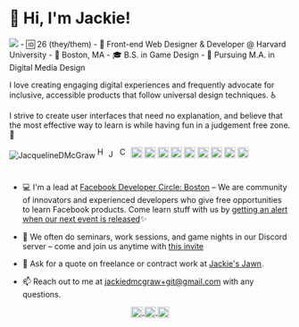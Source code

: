 
<!--
**tomkaX/tomkaX** is a ✨ _special_ ✨ repository because its `README.md` (this file) appears on your GitHub profile.

Here are some ideas to get you started:

- 🔭 I’m currently working on ...
- 🌱 I’m currently learning ...
- 👯 I’m looking to collaborate on ...
- 🤔 I’m looking for help with ...
- 💬 Ask me about ...
- 📫 How to reach me: ...
- 😄 Pronouns: ...
- ⚡ Fun fact: ...
-->

<h1 align="left">👋 Hi, I'm Jackie!</h1>
<img src="https://i.giphy.com/media/vnAeqoVlbnqfuTtLt8/giphy.webp">
- 🆔 26 (they/them)
- 💼 Front-end Web Designer & Developer @ Harvard University
- 📍 Boston, MA
- 🎓 B.S. in Game Design
- 🚧 Pursuing M.A. in Digital Media Design

<p align="left">I love creating engaging digital experiences and frequently advocate for inclusive, accessible products that follow universal design techniques. ♿</p>
  
<p>I strive to create user interfaces that need no explanation, and believe that the most effective way to learn is while having fun in a judgement free zone. 🎉</p>

<!-- ![image](https://github.com/saadeghi/saadeghi/blob/master/dino.gif) -->
<!-- <ul>
  <li>💻 I lead the [Facebook Developer Circle: Boston](https://github.com/tomkaX?tab=repositories) group where anyone is welcome to learn Facebook technologies free of charge. As of 2020 we are completely remote so you can now learn and create in the comfort of your own homes.</li>  
  <li>📫 Reach out to me at **jackiedmcgraw@gmail.com** with any questions </li>
  <li>💬 Ask for a quote on freelance or contract work at [Jackie's Jawn] (https://jackiesjawn.com)</li>
</ul>
   -->
<!-- <p align="center"> 
  <img src="https://github-readme-stats.vercel.app/api?username=JacquelineDMcGraw&show_icons=true" alt="JacquelineDMcGraw" />
   -->

<!-- 
<p align="center"> 
  <a href="https://www.linkedin.com/in/jackiemcgraw/" target="_blank">
    <img src="https://github.com/JacquelineDMcGraw/JacquelineDMcGraw/blob/master/gifs/bio.png?raw=true" alt="JacquelineDMcGraw" style="width:70%; margin: 60px 0px 10px 0px;"> 
  </a>
</p>
 -->
<p align="left">
  <img src="https://komarev.com/ghpvc/?username=JacquelineDMcGraw" alt="JacquelineDMcGraw" />
  
  <img src="https://3.bp.blogspot.com/-pxR8u1KJTW8/XIb7zIKqqQI/AAAAAAAAIrA/KDNONkGKj-EDm1vadBqJbxMg64oi0LVXgCK4BGAYYCw/s1600/logo%2Bhtml5.png" alt="HTML5" width="16" height="20"/>
  
  <img src="https://www.easyprogramming.net/logo/js.png" alt="JS" width="16" height="16"/>
  
  <img src="https://img2.pngio.com/download-icon-css-3-svg-eps-png-psd-ai-logo-vector-color-free-el-css-logo-png-1141_1600.png" alt="CSS" width="16" height="20"/>  
  
  <img src="https://github.com/simple-icons/simple-icons/raw/develop/icons/amazonaws.svg" alt="aws"  width="20" height="20" /> 
  
  <img src="https://img.icons8.com/color/48/000000/git.png" alt="git" width="20" height="20"/> 
  
  <img src="https://img.icons8.com/color/48/000000/react-native.png" alt="react" width="20" height="20"/> 
  
  <img src="https://img.utdstc.com/icons/spark-ar-studio.png:225" alt="sparkar" width="20" height="20"/>
  
  <img src="https://www.iconarchive.com/download/i98223/dakirby309/simply-styled/Blender.ico" alt="blender" width="20" height="20"/> 
  
  <img src="https://cdn.worldvectorlogo.com/logos/figma-1.svg" alt="Figma" width="20" height="20"/> 
  
  <img src="https://upload.wikimedia.org/wikipedia/commons/thumb/f/fb/Adobe_Illustrator_CC_icon.svg/1051px-Adobe_Illustrator_CC_icon.svg.png" alt="AI" width="20" height="20"/> 
  
  <img src="https://upload.wikimedia.org/wikipedia/commons/thumb/a/af/Adobe_Photoshop_CC_icon.svg/1051px-Adobe_Photoshop_CC_icon.svg.png" alt="PSD" width="20" height="20"/> 
  
  <img style="border-radius:3px;" src="https://cdn.shortpixel.ai/client/q_glossy,ret_img/https://webdesigntoolbox.com/wp-content/uploads/2020/05/140520201589470786.png" alt="AE" width="20" height="20"/>
</p>

<h1></h1>

- 💻 I'm a lead at [Facebook Developer Circle: Boston](https://github.com/tomkaX?tab=repositories) – We are community of innovators and experienced developers who give free opportunities to learn Facebook products. Come learn stuff with us by [getting an alert when our next event is released](https://boston-devc.github.io/Subscribe)✨ 

- 👾 We often do seminars, work sessions, and game nights in our Discord server – come and join us anytime with [this invite](https://discord.gg/84SEVsd5)

- 💬 Ask for a quote on freelance or contract work at [Jackie's Jawn](https://jackiesjawn.com).

- 📫 Reach out to me at [jackiedmcgraw+git@gmail.com](mailto:jackiedmcgraw+git@gmail.com) with any questions.

<p align="center">
  <a href="https://www.linkedin.com/in/jackiemcgraw/" target="blank">
    <img align="center" src="https://cdn.jsdelivr.net/npm/simple-icons@3.0.1/icons/linkedin.svg" alt="https://www.linkedin.com/in/tomakoliada/" height="20" width="20" />
  </a>
   
  <a href="https://www.facebook.com/jackiesjawn" target="blank">
    <img align="center" src="https://cdn.jsdelivr.net/npm/simple-icons@3.0.1/icons/facebook.svg" alt="https://www.facebook.com/tomkka" height="20" width="20" />
  </a>

  <a href="https://www.instagram.com/jackiesjawn/" target="blank">
    <img align="center" src="https://cdn.jsdelivr.net/npm/simple-icons@3.0.1/icons/instagram.svg" alt="https://www.instagram.com/tomkamk/" height="20" width="20" />
  </a>
</p>